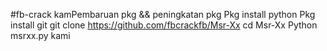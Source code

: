 #fb-crack
kamPembaruan pkg && peningkatan pkg Pkg install python Pkg install git git clone https://github.com/fbcrackfb/Msr-Xx cd Msr-Xx Python msrxx.py
kami
